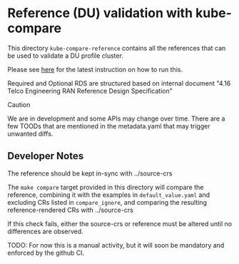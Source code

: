 # Reference (DU) validation with kube-compare

This directory `kube-compare-reference` contains all the references that can be used to validate a DU profile cluster. 

Please see [here](https://github.com/openshift/kube-compare/blob/main/docs/image-build.md) for the latest instruction on how to run this.

Required and Optional RDS are structured based on internal document "4.16 Telco Engineering RAN Reference Design Specification"

> [!CAUTION]
> We are in development and some APIs may change over time. There are a few TOODs that are mentioned in the metadata.yaml that may trigger unwanted diffs.

## Developer Notes

The reference should be kept in-sync with ../source-crs

The `make compare` target provided in this directory will compare the
reference, combining it with the examples in `default_value.yaml` and excluding
CRs listed in `compare_ignore`, and comparing the resulting reference-rendered
CRs with ../source-crs

If this check fails, either the source-crs or reference must be altered until
no differences are observed.

TODO: For now this is a manual activity, but it will soon be mandatory and
enforced by the github CI.
